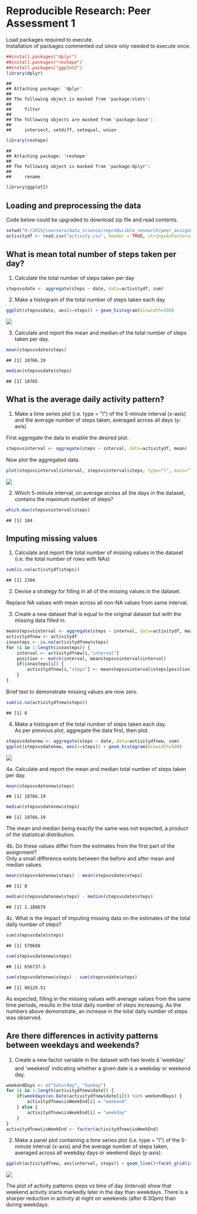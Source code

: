 # Reproducible Research: Peer Assessment 1


Load packages required to execute.  
Installation of packages commented out since only needed to execute once.

```r
##install.packages("dplyr")
##install.packages("reshape")
##install.packages("ggplot2")
library(dplyr)
```

```
## 
## Attaching package: 'dplyr'
## 
## The following object is masked from 'package:stats':
## 
##     filter
## 
## The following objects are masked from 'package:base':
## 
##     intersect, setdiff, setequal, union
```

```r
library(reshape)
```

```
## 
## Attaching package: 'reshape'
## 
## The following object is masked from 'package:dplyr':
## 
##     rename
```

```r
library(ggplot2)
```

## Loading and preprocessing the data  
Code below could be upgraded to download zip file and read contents.  

```r
setwd("H:/2015/coursera/data_science/reproducible_research/peer_assignment_1")
activitydf <- read.csv("activity.csv", header = TRUE, stringsAsFactors=FALSE)
```


## What is mean total number of steps taken per day?  
1. Calculate the total number of steps taken per day  

```r
stepsvsdate <- aggregate(steps ~ date, data=activitydf, sum)
```
2. Make a histogram of the total number of steps taken each day  

```r
ggplot(stepsvsdate, aes(x=steps)) + geom_histogram(binwidth=500)
```

![](PA1_template_files/figure-html/unnamed-chunk-4-1.png) 
  
3. Calculate and report the mean and median of the total number of steps taken per day.  

```r
mean(stepsvsdate$steps)
```

```
## [1] 10766.19
```

```r
median(stepsvsdate$steps)
```

```
## [1] 10765
```


## What is the average daily activity pattern?
1. Make a time series plot (i.e. type = "l") of the 5-minute interval (x-axis) and the average number of steps taken, averaged across all days (y-axis)  
  
  First aggregate the data to enable the desired plot.  

```r
stepsvsinterval <- aggregate(steps ~ interval, data=activitydf, mean)
```
  
Now plot the aggregated data.  

```r
plot(stepsvsinterval$interval, stepsvsinterval$steps, type="l", main="Time series", xlab="Interval", ylab="# of steps per Interval")
```

![](PA1_template_files/figure-html/unnamed-chunk-7-1.png) 
  
2. Which 5-minute interval, on average across all the days in the dataset, contains the maximum number of steps?  

```r
which.max(stepsvsinterval$steps)
```

```
## [1] 104
```

## Imputing missing values
1. Calculate and report the total number of missing values in the dataset (i.e. the total number of rows with NAs)  

```r
sum(is.na(activitydf$steps))
```

```
## [1] 2304
```
2. Devise a strategy for filling in all of the missing values in the dataset.  

Replace NA values with mean across all non-NA values from same interval.  

3. Create a new dataset that is equal to the original dataset but with the missing data filled in.  

```r
meanstepsvsinterval <- aggregate(steps ~ interval, data=activitydf, mean)
activitydfnew <- activitydf
isnasteps <- is.na(activitydfnew$steps)
for (i in 1:length(isnasteps)) {
    interval <- activitydfnew[i,"interval"]
	position <- match(interval, meanstepsvsinterval$interval)
	if(isnasteps[i]) { 
	    activitydfnew[i,"steps"] <- meanstepsvsinterval$steps[position] 
	}
}
```
Brief test to demonstrate missing values are now zero.  

```r
sum(is.na(activitydfnew$steps))
```

```
## [1] 0
```

4. Make a histogram of the total number of steps taken each day.  
As per previous plot, aggregate the data first, then plot.  

```r
stepsvsdatenew <- aggregate(steps ~ date, data=activitydfnew, sum)
ggplot(stepsvsdatenew, aes(x=steps)) + geom_histogram(binwidth=500)
```

![](PA1_template_files/figure-html/unnamed-chunk-12-1.png) 
  
4a. Calculate and report the mean and median total number of steps taken per day.  

```r
mean(stepsvsdatenew$steps)
```

```
## [1] 10766.19
```

```r
median(stepsvsdatenew$steps)
```

```
## [1] 10766.19
```
The mean and median being exactly the same was not expected, a product of the statistical distribution.  

4b. Do these values differ from the estimates from the first part of the assignment?  
Only a small difference exists between the before and after mean and median values.  

```r
mean(stepsvsdatenew$steps) - mean(stepsvsdate$steps)
```

```
## [1] 0
```

```r
median(stepsvsdatenew$steps) - median(stepsvsdate$steps)
```

```
## [1] 1.188679
```


4c. What is the impact of imputing missing data on the estimates of the total daily number of steps?  


```r
sum(stepsvsdate$steps)
```

```
## [1] 570608
```

```r
sum(stepsvsdatenew$steps)
```

```
## [1] 656737.5
```

```r
sum(stepsvsdatenew$steps) - sum(stepsvsdate$steps)  
```

```
## [1] 86129.51
```
  
As expected, filling in the missing values with average values from the same time periods, results in the total daily number of steps increasing.  As the numbers above demonstrate, an increase in the total daily number of steps was observed.  


## Are there differences in activity patterns between weekdays and weekends?
1. Create a new factor variable in the dataset with two levels â 'weekday' and 'weekend' indicating whether a given date is a weekday or weekend day.  

```r
weekendDays <- c("Saturday", "Sunday")
for (i in 1:length(activitydfnew$date)) {
    if(weekdays(as.Date(activitydfnew$date[i])) %in% weekendDays) {
	    activitydfnew$isWeekEnd[i] = "weekend"
    } else {
        activitydfnew$isWeekEnd[i] = "weekday"
	}
}
activitydfnew$isWeekEnd <- factor(activitydfnew$isWeekEnd)
```
  
2. Make a panel plot containing a time series plot (i.e. type = "l") of the 5-minute interval (x-axis) and the average number of steps taken, averaged across all weekday days or weekend days (y-axis).

```r
ggplot(activitydfnew, aes(interval, steps)) + geom_line()+facet_grid(isWeekEnd~.)
```

![](PA1_template_files/figure-html/unnamed-chunk-17-1.png) 
  
The plot of activity patterns steps vs time of day (interval) show that weekend activity starts markedly later in the day than weekdays. There is a sharper reduction in activity at night on weekends (after 8:30pm) than during weekdays.

